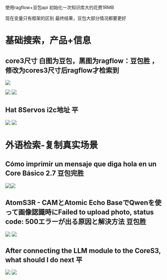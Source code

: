 使用ragflow+豆包api 初始化一次知识库大约花费1RMB

现在变量只有框架的区别
最终结果，豆包大部分情况都要更好


# 基础搜索，产品+信息
## core3尺寸 白图为豆包，黑图为ragflow：豆包胜 ，修改为cores3尺寸后ragflow才检索到
![](Pasted%20image%2020250717142017.png)

![](Pasted%20image%2020250717142128.png)
![](Pasted%20image%2020250717142954.png)


## Hat 8Servos i2c地址 平
![](Pasted%20image%2020250717142358.png)
![](Pasted%20image%2020250717142520.png)





# 外语检索-复制真实场景

## Cómo imprimir un mensaje que diga hola en un Core Básico 2.7  豆包完胜
![](Pasted%20image%2020250717143410.png)![](Pasted%20image%2020250717143528.png)


## AtomS3R - CAMとAtomic Echo BaseでQwenを使って画像認識時にFailed to upload photo, status code: 500エラーが出る原因と解決方法  豆包胜
![](Pasted%20image%2020250717143935.png)
![](Pasted%20image%2020250717143959.png)



## After connecting the LLM module to the CoreS3, what should I do next  平
![](Pasted%20image%2020250717145738.png)
![](Pasted%20image%2020250717145723.png)